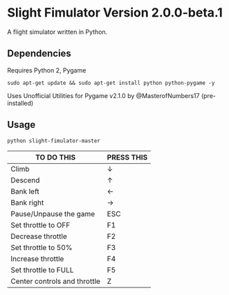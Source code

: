 # Slight Fimulator Version 2.0.0-beta.1
A flight simulator written in Python.

## Dependencies
Requires Python 2, Pygame
```
sudo apt-get update && sudo apt-get install python python-pygame -y
```
Uses Unofficial Utilities for Pygame v2.1.0 by @MasterofNumbers17 (pre-installed)

## Usage
```
python slight-fimulator-master
```

| TO DO THIS                   | PRESS THIS     |
|------------------------------|----------------|
| Climb                        | ↓              |
| Descend                      | ↑              |
| Bank left                    | ←              |
| Bank right                   | →              |
| Pause/Unpause the game       | ESC            |
| Set throttle to OFF          | F1             |
| Decrease throttle            | F2             |
| Set throttle to 50%          | F3             |
| Increase throttle            | F4             |
| Set throttle to FULL         | F5             |
| Center controls and throttle | Z              |

